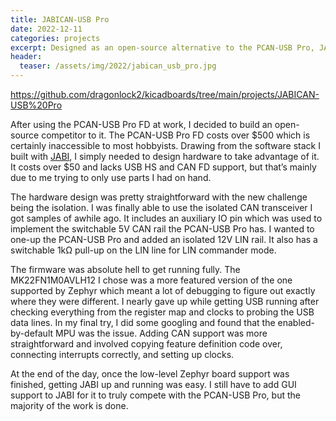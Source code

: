 ```yaml
---
title: JABICAN-USB Pro
date: 2022-12-11
categories: projects
excerpt: Designed as an open-source alternative to the PCAN-USB Pro, JABICAN-USB Pro runs JABI to provide isolated CAN and LIN access over USB.
header:
  teaser: /assets/img/2022/jabican_usb_pro.jpg
---
```


<https://github.com/dragonlock2/kicadboards/tree/main/projects/JABICAN-USB%20Pro>

After using the PCAN-USB Pro FD at work, I decided to build an open-source competitor to it. The PCAN-USB Pro FD costs over $500 which is certainly inaccessible to most hobbyists. Drawing from the software stack I built with [JABI](https://matthewtran.dev/2022/07/jabi-just-another-bridge-interface/), I simply needed to design hardware to take advantage of it. It costs over $50 and lacks USB HS and CAN FD support, but that’s mainly due to me trying to only use parts I had on hand.

The hardware design was pretty straightforward with the new challenge being the isolation. I was finally able to use the isolated CAN transceiver I got samples of awhile ago. It includes an auxiliary IO pin which was used to implement the switchable 5V CAN rail the PCAN-USB Pro has. I wanted to one-up the PCAN-USB Pro and added an isolated 12V LIN rail. It also has a switchable 1kΩ pull-up on the LIN line for LIN commander mode.

The firmware was absolute hell to get running fully. The MK22FN1M0AVLH12 I chose was a more featured version of the one supported by Zephyr which meant a lot of debugging to figure out exactly where they were different. I nearly gave up while getting USB running after checking everything from the register map and clocks to probing the USB data lines. In my final try, I did some googling and found that the enabled-by-default MPU was the issue. Adding CAN support was more straightforward and involved copying feature definition code over, connecting interrupts correctly, and setting up clocks.

At the end of the day, once the low-level Zephyr board support was finished, getting JABI up and running was easy. I still have to add GUI support to JABI for it to truly compete with the PCAN-USB Pro, but the majority of the work is done.
